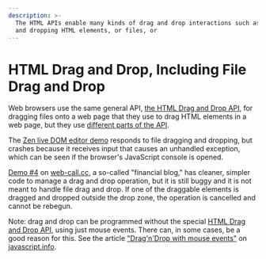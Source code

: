 ```yaml
---
description: >-
  The HTML APIs enable many kinds of drag and drop interactions such as dragging
  and dropping HTML elements, or files, or
---
```


# HTML Drag and Drop, Including File Drag and Drop

Web browsers use the same general API, [the HTML Drag and Drop API](https://developer.mozilla.org/en-US/docs/Web/API/HTML_Drag_and_Drop_API), for dragging files onto a web page that they use to drag HTML elements in a web page, but they use [different parts of the API](https://developer.mozilla.org/en-US/docs/Web/API/HTML_Drag_and_Drop_API/File_drag_and_drop).

The [Zen live DOM editor demo](https://web-call.cc/) responds to file dragging and dropping, but crashes because it receives input that causes an unhandled exception, which can be seen if the browser's JavaScript console is opened.

[Demo \#4](https://web-call.cc/blog-app.html) on [web-call.cc](https://web-call.cc), a so-called "financial blog," has cleaner, simpler code to manage a drag and drop operation, but it is still buggy and it is not meant to handle file drag and drop. If one of the draggable elements is dragged and dropped outside the drop zone, the operation is cancelled and cannot be rebegun.

Note: drag and drop can be programmed without the special [HTML Drag and Drop API](https://developer.mozilla.org/en-US/docs/Web/API/HTML_Drag_and_Drop_API), using just mouse events. There can, in some cases, be a good reason for this. See the article ["Drag'n'Drop with mouse events"](https://javascript.info/mouse-drag-and-drop) on [javascript.info](https://javascript.info).

